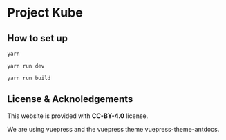 # Project Kube

## How to set up

```shell
yarn

yarn run dev

yarn run build
```

## License & Acknoledgements

This website is provided with **CC-BY-4.0** license.

We are using vuepress and the vuepress theme vuepress-theme-antdocs.
